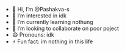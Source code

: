 - 👋 Hi, I’m @Pashakva-s
- 👀 I’m interested in idk
- 🌱 I’m currently learning nothung
- 💞️ I’m looking to collaborate on poor poject
- 😄 Pronouns: idk
- ⚡ Fun fact: im nothing in this life

<!---
Pashakva-s/Pashakva-s is a ✨ special ✨ repository because its `README.md` (this file) appears on your GitHub profile.
You can click the Preview link to take a look at your changes.
--->
